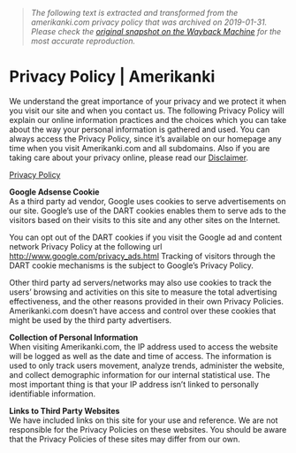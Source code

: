 > *The following text is extracted and transformed from the amerikanki.com privacy policy that was archived on 2019-01-31. Please check the [original snapshot on the Wayback Machine](https://web.archive.org/web/20190131075620id_/https%3A//amerikanki.com/privacy-policy) for the most accurate reproduction.*

# Privacy Policy | Amerikanki

We understand the great importance of your privacy and we protect it when you visit our site and when you contact us. The following Privacy Policy will explain our online information practices and the choices which you can take about the way your personal information is gathered and used. You can always access the Privacy Policy, since it’s available on our homepage any time when you visit Amerikanki.com and all subdomains. Also if you are taking care about your privacy online, please read our [Disclaimer](http://en.amerikanki.com/disclaimer/).

[Privacy Policy](https://www.iubenda.com/privacy-policy/808750 "Privacy Policy")

**Google Adsense Cookie**  
As a third party ad vendor, Google uses cookies to serve advertisements on our site. Google’s use of the DART cookies enables them to serve ads to the visitors based on their visits to this site and any other sites on the Internet. 

You can opt out of the DART cookies if you visit the Google ad and content network Privacy Policy at the following url <http://www.google.com/privacy_ads.html> Tracking of visitors through the DART cookie mechanisms is the subject to Google’s Privacy Policy.

Other third party ad servers/networks may also use cookies to track the users’ browsing and activities on this site to measure the total advertising effectiveness, and the other reasons provided in their own Privacy Policies. Amerikanki.com doesn’t have access and control over these cookies that might be used by the third party advertisers.

**Collection of Personal Information**  
When visiting Amerikanki.com, the IP address used to access the website will be logged as well as the date and time of access. The information is used to only track users movement, analyze trends, administer the website, and collect demographic information for our internal statistical use. The most important thing is that your IP address isn’t linked to personally identifiable information.

**Links to Third Party Websites**  
We have included links on this site for your use and reference. We are not responsible for the Privacy Policies on these websites. You should be aware that the Privacy Policies of these sites may differ from our own.
